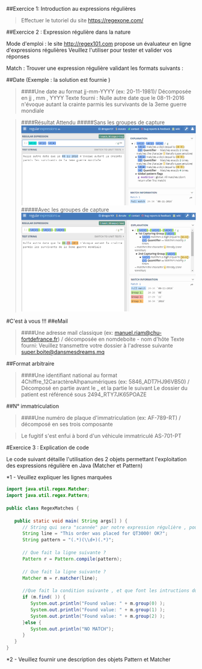##Exercice 1: Introduction au expressions régulières

>Effectuer le tutoriel du site https://regexone.com/


##Exercice 2 : Expression régulière dans la nature

Mode d'emploi : le site http://regex101.com propose un évaluateur en ligne d'expressions régulières
Veuillez l'utiliser pour tester et valider vos réponses

Match : Trouver une expression régulière validant les formats suivants :

##Date (Exemple : la solution est fournie )
>####Une date au format jj-mm-YYYY (ex: 20-11-1981)/ Décomposée en jj , mm , YYYY
>Texte fourni :
>Nulle autre date que le 08-11-2016 n'évoque autant la crainte parmis les survivants de la 3eme guerre mondiale 

>####Résultat Attendu
>#####Sans les groupes de capture
![regex avec captures](https://github.com/mriam123456/Travaux-Pratique/blob/master/img/regex101-2.gif?raw=true "Regex avec captures")
>#####Avec les groupes de capture
> ![regex avec captures](https://github.com/mriam123456/Travaux-Pratique/blob/master/img/regex101-1.gif?raw=true "Regex avec captures")


#C'est à vous !!!
##eMail
>####Une adresse mail classique (ex: manuel.riam@chu-fortdefrance.fr) / décomposée en nomdeboite - nom d'hôte
>Texte fourni:
>Veuillez transmettre votre dossier à l'adresse suivante super.boite@dansmesdreams.mq

##Format arbitraire
>####Une identifiant national au format 4Chiffre_12CaractèreAlhpanumériques (ex: 5846_ADT7HJ96VB50) / Décomposé en partie avant le _ et la partie le suivant
>Le dossier du patient est référencé sous 2494_RTY7JK65POAZE

##N° immatriculation
>####Une numéro de plaque d'immatriculation (ex: AF-789-RT) / décomposé en ses trois composante

>Le fugitif s'est enfui à bord d'un véhicule immatriculé AS-701-PT

#Exercice 3 : Explication de code

Le code suivant détaille l'utilisation des 2 objets permettant l'exploitation des expressions régulière en Java (Matcher et Pattern)

*1 - Veuillez expliquer les lignes marquées

```java
import java.util.regex.Matcher;
import java.util.regex.Pattern;

public class RegexMatches {

   public static void main( String args[] ) {
      // String qui sera "scannée" par notre expression régulière , pourquoi le \\ dans l'expression régulière?
      String line = "This order was placed for QT3000! OK?";
      String pattern = "(.*)(\\d+)(.*)";

      // Que fait la ligne suivante ?
      Pattern r = Pattern.compile(pattern);

      // Que fait la ligne suivante ?
      Matcher m = r.matcher(line);
      
      //Que fait la condition suivante , et que font les intructions du bloc de code dont elle contrôle l'accès
      if (m.find( )) {
         System.out.println("Found value: " + m.group(0) );
         System.out.println("Found value: " + m.group(1) );
         System.out.println("Found value: " + m.group(2) );
      }else {
         System.out.println("NO MATCH");
      }
   }
}
```

*2 - Veuillez fournir une description des objets Pattern et Matcher

